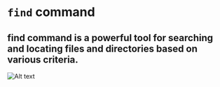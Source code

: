 # `find` command


## find command is a powerful tool for searching and locating files and directories based on various criteria.




![Alt text](<images/find cmd.PNG>)